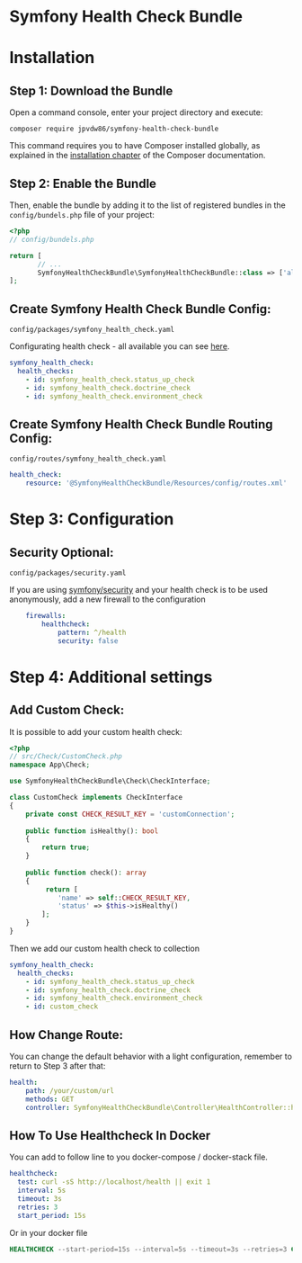 Symfony Health Check Bundle
=================================

Installation
============

Step 1: Download the Bundle
----------------------------------
Open a command console, enter your project directory and execute:

```console
composer require jpvdw86/symfony-health-check-bundle
```

This command requires you to have Composer installed globally, as explained
in the [installation chapter](https://getcomposer.org/doc/00-intro.md)
of the Composer documentation.

Step 2: Enable the Bundle
----------------------------------
Then, enable the bundle by adding it to the list of registered bundles
in the `config/bundels.php` file of your project:

```php
<?php
// config/bundels.php

return [
       // ...
       SymfonyHealthCheckBundle\SymfonyHealthCheckBundle::class => ['all' => true],
];

```

Create Symfony Health Check Bundle Config:
----------------------------------
`config/packages/symfony_health_check.yaml`

Configurating health check - all available you can see [here](https://github.com/jpvdw86/symfony-health-check-bundle/tree/master/src/Check).

```yaml
symfony_health_check:
  health_checks:
    - id: symfony_health_check.status_up_check
    - id: symfony_health_check.doctrine_check
    - id: symfony_health_check.environment_check
```

Create Symfony Health Check Bundle Routing Config:
----------------------------------
`config/routes/symfony_health_check.yaml`

```yaml
health_check:
    resource: '@SymfonyHealthCheckBundle/Resources/config/routes.xml'
```

Step 3: Configuration
=============

Security Optional:
----------------------------------
`config/packages/security.yaml`

If you are using [symfony/security](https://symfony.com/doc/current/security.html) and your health check is to be used anonymously, add a new firewall to the configuration

```yaml
    firewalls:
        healthcheck:
            pattern: ^/health
            security: false
```

Step 4: Additional settings
=============

Add Custom Check:
----------------------------------
It is possible to add your custom health check:

```php
<?php
// src/Check/CustomCheck.php
namespace App\Check;

use SymfonyHealthCheckBundle\Check\CheckInterface;

class CustomCheck implements CheckInterface
{
    private const CHECK_RESULT_KEY = 'customConnection';
    
    public function isHealthy(): bool
    {
        return true;
    }
    
    public function check(): array
    {
         return [
            'name' => self::CHECK_RESULT_KEY,
            'status' => $this->isHealthy()
        ];
    }
}
```

Then we add our custom health check to collection

```yaml
symfony_health_check:
  health_checks:
    - id: symfony_health_check.status_up_check
    - id: symfony_health_check.doctrine_check
    - id: symfony_health_check.environment_check
    - id: custom_check
```

How Change Route:
----------------------------------
You can change the default behavior with a light configuration, remember to return to Step 3 after that:
```yaml
health:
    path: /your/custom/url
    methods: GET
    controller: SymfonyHealthCheckBundle\Controller\HealthController::healthCheckAction

```

How To Use Healthcheck In Docker
----------------------------------
You can add to follow line to you docker-compose / docker-stack file.

```yaml
healthcheck:
  test: curl -sS http://localhost/health || exit 1
  interval: 5s
  timeout: 3s
  retries: 3
  start_period: 15s
```
Or in your docker file

```dockerfile
HEALTHCHECK --start-period=15s --interval=5s --timeout=3s --retries=3 CMD curl -sS http://localhost/health || exit 1
```
